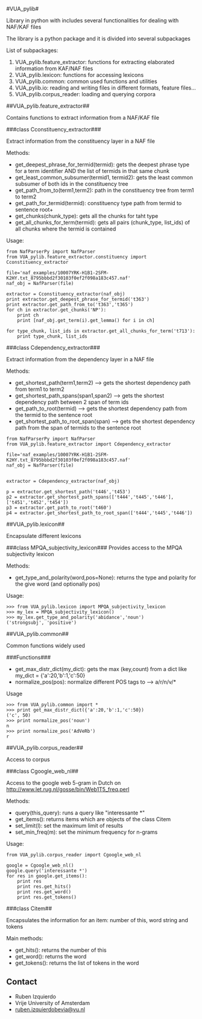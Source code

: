 #VUA_pylib#

Library in python with includes several functionalities for dealing with NAF/KAF files

The library is a python package and it is divided into several subpackages

List of subpackages:
1. VUA_pylib.feature_extractor: functions for extracting elaborated information from KAF/NAF files
2. VUA_pylib.lexicon: functions for accessing lexicons
3. VUA_pylib.common: common used functions and utilities
4. VUA_pylib.io: reading and writing files in different formats, feature files...
5. VUA_pylib.corpus_reader: loading and querying corpora

##VUA_pylib.feature_extractor##

Contains functions to extract information from a NAF/KAF file


###class Cconstituency_extractor###

Extract information from the constituency layer in a NAF file

Methods:
+ get_deepest_phrase_for_termid(termid): gets the deepest phrase type for a term identifier AND the list of termids in that same chunk
+ get_least_common_subsumer(termid1, termid2): gets the least common subsumer of both ids in the constituency tree
+ get_path_from_to(term1,term2): path in the constituency tree from term1 to term2
+ get_path_for_termid(termid): constituency type path from termid to sentence root+
+ get_chunks(chunk_type): gets all the chunks for taht type
+ get_all_chunks_for_term(termid): gets all pairs (chunk_type, list_ids) of all chunks where the termid is contained

Usage:

````
from NafParserPy import NafParser
from VUA_pylib.feature_extractor.constituency import Cconstituency_extractor

file='naf_examples/10007YRK-H1B1-2SFM-K2HY.txt_8795bbbd2f30103f0ef2f098a183c457.naf'
naf_obj = NafParser(file)

extractor = Cconstituency_extractor(naf_obj)
print extractor.get_deepest_phrase_for_termid('t363')
print extractor.get_path_from_to('t363','t365')
for ch in extractor.get_chunks('NP'):
    print ch
    print [naf_obj.get_term(i).get_lemma() for i in ch]

for type_chunk, list_ids in extractor.get_all_chunks_for_term('t713'):
    print type_chunk, list_ids
````



###class Cdependency_extractor###

Extract information from the dependency layer in a NAF file

Methods:
+ get_shortest_path(term1,term2) --> gets the shortest dependency path from term1 to term2
+ get_shortest_path_spans(span1,span2) --> gets the shortest dependency path between 2 span of term ids
+ get_path_to_root(termid) --> gets the shortest dependency path from the termid to the sentence root
+ get_shortest_path_to_root_span(span) --> gets the shortest dependency path from the span of termids to the sentence root

````
from NafParserPy import NafParser
from VUA_pylib.feature_extractor import Cdependency_extractor

file='naf_examples/10007YRK-H1B1-2SFM-K2HY.txt_8795bbbd2f30103f0ef2f098a183c457.naf'
naf_obj = NafParser(file)


extractor = Cdependency_extractor(naf_obj)

p = extractor.get_shortest_path('t446','t453')
p2 = extractor.get_shortest_path_spans(['t444','t445','t446'], ['t451','t452','t454'])
p3 = extractor.get_path_to_root('t460')
p4 = extractor.get_shortest_path_to_root_span(['t444','t445','t446'])
````

##VUA_pylib.lexicon##

Encapsulate different lexicons

###class MPQA_subjectivity_lexicon###
Provides access to the MPQA subjectivity lexicon

Methods:
+ get_type_and_polarity(word,pos=None): returns the type and polarity for the give word (and optionally pos)

Usage:
````
>>> from VUA_pylib.lexicon import MPQA_subjectivity_lexicon
>>> my_lex = MPQA_subjectivity_lexicon()
>>> my_lex.get_type_and_polarity('abidance','noun')
('strongsubj', 'positive')
````


##VUA_pylib.common##

Common functions widely used

###Functions###
+ get_max_distr_dict(my_dict): gets the max (key,count) from a dict like  my_dict = {'a':20,'b':1,'c':50}
+ normalize_pos(pos): normalize different POS tags to --> a/r/n/v/*

Usage
````
>>> from VUA_pylib.common import *
>>> print get_max_distr_dict({'a':20,'b':1,'c':50})
('c', 50)
>>> print normalize_pos('noun')
n
>>> print normalize_pos('AdVeRb')
r
````


##VUA_pylib.corpus_reader##

Access to corpus

###class Cgoogle_web_nl##

Access to the google web 5-gram in Dutch on http://www.let.rug.nl/gosse/bin/Web1T5_freq.perl

Methods:
+ query(this_query): runs a query like "interessante *"
+ get_items(): returns items which are objects of the class Citem
+ set_limit(l): set the maximum limit of results 
+ set_min_freq(m): set the minimum frequency for n-grams

Usage:
````
from VUA_pylib.corpus_reader import Cgoogle_web_nl

google = Cgoogle_web_nl()
google.query('interessante *')
for res in google.get_items():
    print res
    print res.get_hits()
    print res.get_word()
    print res.get_tokens()
````

###class Citem##

Encapsulates the information for an item: number of this, word string and tokens

Main methods:
+ get_hits(): returns the number of this
+ get_word(): returns the word
+ get_tokens(): returns the list of tokens in the word



Contact
------
* Ruben Izquierdo
* Vrije University of Amsterdam
* ruben.izquierdobevia@vu.nl


